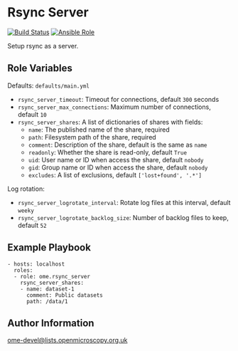 Rsync Server
============

[![Build Status](https://travis-ci.org/ome/ansible-role-rsync-server.svg)](https://travis-ci.org/ome/ansible-role-rsync-server)
[![Ansible Role](https://img.shields.io/ansible/role/41886.svg)](https://galaxy.ansible.com/ome/rsync_server/)

Setup rsync as a server.


Role Variables
--------------

Defaults: `defaults/main.yml`

- `rsync_server_timeout`: Timeout for connections, default `300` seconds
- `rsync_server_max_connections`: Maximum number of connections, default `10`
- `rsync_server_shares`: A list of dictionaries of shares with fields:
  - `name`: The published name of the share, required
  - `path`: Filesystem path of the share, required
  - `comment`: Description of the share, default is the same as `name`
  - `readonly`: Whether the share is read-only, default `True`
  - `uid`: User name or ID when access the share, default `nobody`
  - `gid`: Group name or ID when access the share, default `nobody`
  - `excludes`: A list of exclusions, default `['lost+found', '.*']`


Log rotation:
- `rsync_server_logrotate_interval`: Rotate log files at this interval, default `weeky`
- `rsync_server_logrotate_backlog_size`: Number of backlog files to keep, default `52`


Example Playbook
----------------

    - hosts: localhost
      roles:
      - role: ome.rsync_server
        rsync_server_shares:
        - name: dataset-1
          comment: Public datasets
          path: /data/1


Author Information
------------------

ome-devel@lists.openmicroscopy.org.uk
